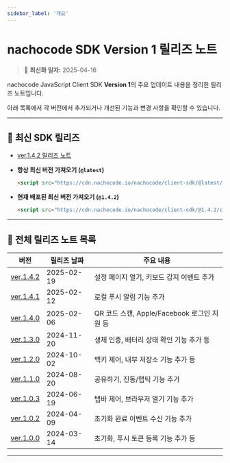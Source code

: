 ```yaml
---
sidebar_label: '개요'
---
```


# nachocode SDK Version 1 릴리즈 노트

> 🔔 **최신화 일자:** 2025-04-16

nachocode JavaScript Client SDK **Version 1**의 주요 업데이트 내용을 정리한 릴리즈 노트입니다.

아래 목록에서 각 버전에서 추가되거나 개선된 기능과 변경 사항을 확인할 수 있습니다.

---

## 🚀 최신 SDK 릴리즈

- [ver.1.4.2 릴리즈 노트](./release-v-1-4-2)

- **항상 최신 버전 가져오기 (`@latest`)**

  ```html
  <script src="https://cdn.nachocode.io/nachocode/client-sdk/@latest/client-sdk.min.js"></script>
  ```

- **현재 배포된 최신 버전 가져오기 (`@1.4.2`)**

  ```html
  <script src="https://cdn.nachocode.io/nachocode/client-sdk/@1.4.2/client-sdk.min.js"></script>
  ```

---

## 📖 전체 릴리즈 노트 목록

| 버전                           | 릴리즈 날짜 | 주요 내용                                   |
| ------------------------------ | ----------- | ------------------------------------------- |
| [ver.1.4.2](./release-v-1-4-2) | 2025-02-19  | 설정 페이지 열기, 키보드 감지 이벤트 추가   |
| [ver.1.4.1](./release-v-1-4-1) | 2025-02-12  | 로컬 푸시 알림 기능 추가                    |
| [ver.1.4.0](./release-v-1-4-0) | 2025-02-06  | QR 코드 스캔, Apple/Facebook 로그인 지원 등 |
| [ver.1.3.0](./release-v-1-3-0) | 2024-11-20  | 생체 인증, 배터리 상태 확인 기능 추가 등    |
| [ver.1.2.0](./release-v-1-2-0) | 2024-10-02  | 백키 제어, 내부 저장소 기능 추가 등         |
| [ver.1.1.0](./release-v-1-1-0) | 2024-08-20  | 공유하기, 진동/햅틱 기능 추가               |
| [ver.1.0.3](./release-v-1-0-3) | 2024-06-19  | 탭바 제어, 브라우저 열기 기능 추가          |
| [ver.1.0.2](./release-v-1-0-2) | 2024-04-09  | 초기화 완료 이벤트 수신 기능 추가           |
| [ver.1.0.0](./release-v-1-0-0) | 2024-03-14  | 초기화, 푸시 토큰 등록 기능 추가 등         |

---
